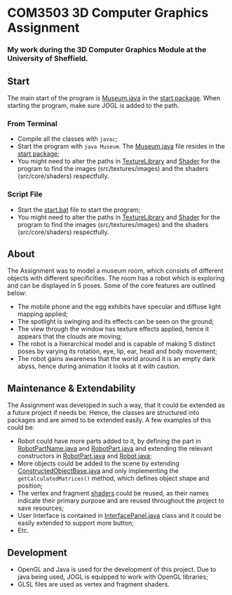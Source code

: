 # COM3503 3D Computer Graphics Assignment

### My work during the 3D Computer Graphics Module at the University of Sheffield.

## Start
The main start of the program is [Museum.java](src/start/Museum.java) in the [start package](src/start).
When starting the program, make sure JOGL is added to the path.

### From Terminal
- Compile all the classes with `javac`;
- Start the program with `java Museum`. The [Museum.java](src/start/Museum.java) file resides 
  in the [start package](src/start);
- You might need to alter the paths in [TextureLibrary](src/textures/TextureLibrary.java) and
  [Shader](src/core/structure/Shader.java) for the program to find the images (src/textures/images)
  and the shaders (src/core/shaders) respectfully.

### Script File
- Start the [start.bat](src/start.bat) file to start the program;
- You might need to alter the paths in [TextureLibrary](src/textures/TextureLibrary.java) and
  [Shader](src/core/structure/Shader.java) for the program to find the images (src/textures/images)
  and the shaders (src/core/shaders) respectfully.

## About
The Assignment was to model a museum room, which consists of different objects with different
specificities. The room has a robot which is exploring and can be displayed in 5 poses.
Some of the core features are outlined below:
- The mobile phone and the egg exhibits have specular and diffuse light mapping applied;
- The spotlight is swinging and its effects can be seen on the ground;
- The view through the window has texture effects applied, hence it appears that the 
  clouds are moving;
- The robot is a hierarchical model and is capable of making 5 distinct poses by varying its 
  rotation, eye, lip, ear, head and body movement;
- The robot gains awareness that the world around it is an empty dark abyss, hence during animation
it looks at it with caution.

## Maintenance & Extendability

The Assignment was developed in such a way, that it could be extended as a future project if needs be.
Hence, the classes are structured into packages and are aimed to be extended easily. A few examples of
this could be:
- Robot could have more parts added to it, by defining the part in [RobotPartName.java](src/core/objects/constructed/robot/RobotPartName.java)
  and [RobotPart.java](src/core/objects/constructed/robot/RobotPart.java) and extending the relevant constructors in
  [RobotPart.java](src/core/objects/constructed/robot/RobotPart.java) and [Robot.java](src/core/objects/constructed/robot/Robot.java);
- More objects could be added to the scene by extending [ConstructedObjectBase.java](src/core/objects/base/ConstructedObjectBase.java)
  and only implementing the `getCalculatedMatrices()` method, which defines object shape and position;
- The vertex and fragment [shaders](src/core/shaders) could be reused, as their names indicate their primary purpose 
  and are reused throughout the project to save resources;
- User Interface is contained in [InterfacePanel.java](src/ui/InterfacePanel.java) class and it could be easily
  extended to support more button;
- Etc.  
  
## Development
- OpenGL and Java is used for the development of this project. Due to java being used, JOGL is
equipped to work with OpenGL libraries;
- GLSL files are used as vertex and fragment shaders.
